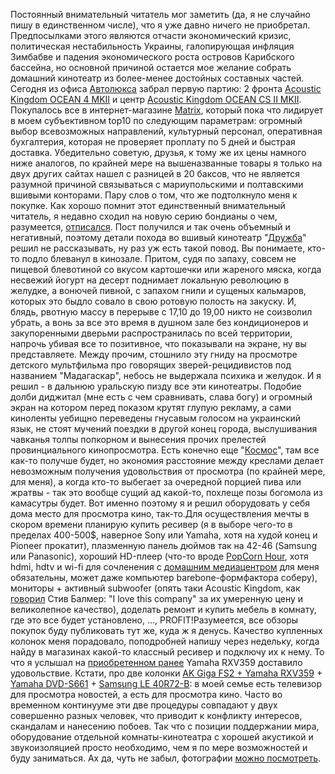 Постоянный внимательный читатель мог заметить (да, я не случайно пишу в единственном числе), что я уже давно ничего не приобретал. Предпосылками этого являются отчасти экономический кризис, политическая нестабильность Украины, галопирующая инфляция Зимбабве и падения экономического роста островов Карибского бассейна, но основной причиной остается мое желание собрать домашний кинотеатр из более-менее достойных составных частей. Сегодня из офиса <a href="http://www.autolux.ua/">Автолюкса</a> забрал первую партию: 2 фронта <a href="http://www.acoustic-kingdom.com.ua/index.php?page=catalogCard&categoryID=1&version=1&itemID=223">Acoustic Kingdom OCEAN 4 MKII</a> и центр <a href="http://www.acoustic-kingdom.com.ua/index.php?page=catalogCard&categoryID=1&version=1&itemID=223">Acoustic Kingdom OCEAN CS II MKII</a>. Покупалось все в интернет-магазине <a href="http://matrix.ua">Matrix</a>, который пока что лидирует в моем субъективном top10 по следующим параметрам: огромный выбор всевозможных направлений, культурный персонал, оперативная бухгалтерия, которая не проверяет проплату по 5 дней и быстрая доставка. Убедительно советую, друзья, к тому же их цены намного ниже аналогов, по крайней мере на вышеназванные товары я только на двух других сайтах нашел с разницей в 20 баксов, что не является разумной причиной связываться с мариупольскими и полтавскими вшивыми конторами. Пару слов о том, что же подтолкнуло меня к покупке. Как хорошо помнит этот единственный внимательный читатель, я недавно сходил на новую серию бондианы о чем, разумеется, <a href="/blog/163.html">отписался</a>. Пост получился и так очень объемный и негативный, поэтому детали похода во вшивый кинотеатр "<a href="http://kino.sumy.ua/">Дружба</a>" решил не рассказывать, ну раз уж есть такой повод. Вы понимаете, кто-то подло блеванул в кинозале. Притом, судя по запаху, совсем не пищевой блевотиной со вкусом картошечки или жареного мяска, когда несвежий йогурт на десерт поднимает локальную революцию в желудке, а вонючей пивной, с запахом гнили и сущеных кальмаров, которых это быдло совало в свою ротовую полость на закуску. И, блядь, рвотную массу в перерыве с 17,10 до 19,00 никто не соизволил убрать, а вонь за все это время в душном зале без кондиционеров и закупоренными дверьми распространилась по всей территории, напрочь убивая все то позитивное, что показывали на экране, ну вы представляете. Между прочим, стошнило эту гниду на просмотре детского мультфильма про говорящих зверей-рецидивистов под названием "Мадагаскар", небось не выдержала психика и желудок. И я решил - в дальнюю уральскую пизду все эти кинотеатры. Подобие долби диджитал (мне есть с чем сравнивать, слава богу) и огромный экран на котором перед показом крутят глупую рекламу, а сами киноленты уебищно переведены гнусавым голосом на украинский язык, не стоят мучений поездки в другой конец города, выслушивания чавканья толпы попкорном и вынесения прочих прелестей провинциального кинопросмотра. Есть конечно еще "<a href="http://cosmos.sumy.ua/">Космос</a>", там все как-то получше будет, но экономия расстояние между креслами делает невозможным получения удовольствия от просмотра (по крайней мере, для меня), а когда кто-то выбегает за очередной порцией пива или жратвы - так это вообще сущий ад какой-то, похлеще позы богомола из камасутры будет. Вот именно поэтому я и решил оборудовать у себя дома место для просмотра кино, так-то.Для осуществления мечты в скором времени планирую купить ресивер (я в выборе чего-то в пределах 400-500$, наверное Sony или Yamaha, хотя на худой конец и Pioneer прокатит), плазменную панель дюймов так на 42-46 (Samsung или Panasonic), хороший HD-плеер (что-то вроде <a href="http://www.popcornhour.com/">PopCorn Hour</a>, хотя hdmi, hdtv и wi-fi для сочленения с <a href="/blog/140.html">домашним медиацентром</a> для меня обязательны, может даже компьютер barebone-формфактора соберу), мониторы + активный subwoofer (опять таки Acoustic Kingdom, как <a href="http://www.youtube.com/watch?v=iUfBuBcUGJ0">говорил</a> Стив Балмер: "I love this company" за их умеренную цену и великолепное качество), доделать ремонт и купить мебель в комнату, где это все будет установлено, ..., PROFIT!Разумеется, все обзоры покупок буду публиковать тут же, куда ж я денусь. Качество купленных колонок меня порадовало, поподробней напишу через недельку, когда найду в магазинах какой-то классный ресивер и подключу их к нему. То что я услышал на <a href="/blog/85.html">приобретенном ранее</a> Yamaha RXV359 доставило удовольствие. Кстати, про две колонки <a href="/blog/85.html">AK Giga FS2 + Yamaha RXV359</a> + <a href="/blog/87.html">Yamaha DVD-S661</a> + <a href="/blog/70.html">Samsung LE 40R72-B</a>: в моей семье есть телевизор для просмотра новостей, а есть для просмотра кино. Часто во временном континууме эти две процедуры совпадают у двух совершенно разных человек, что приводит к конфликту интересов, скандалам и нанесению побоев. Так что с позиции поддержании мира, оборудование отдельной комнаты-кинотеатра с хорошей акустикой и звукоизоляцией просто необходимо, чем я по мере возможностей и буду заниматься. Ах да, чуть не забыл, фотографии <a href="http://picasaweb.google.com/solarzine/AcousticKingdom#">можно посмотреть</a>.